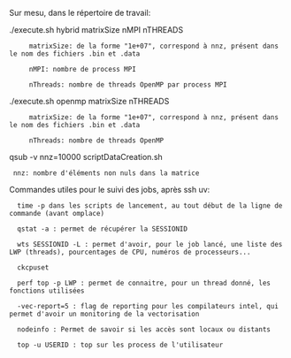Sur mesu, dans le répertoire de travail:


./execute.sh hybrid matrixSize nMPI nTHREADS

	     matrixSize: de la forme "1e+07", correspond à nnz, présent dans le nom des fichiers .bin et .data

	     nMPI: nombre de process MPI

	     nThreads: nombre de threads OpenMP par process MPI


./execute.sh openmp matrixSize nTHREADS

	     matrixSize: de la forme "1e+07", correspond à nnz, présent dans le nom des fichiers .bin et .data

	     nThreads: nombre de threads OpenMP


qsub -v nnz=10000 scriptDataCreation.sh

     nnz: nombre d'éléments non nuls dans la matrice


Commandes utiles pour le suivi des jobs, après ssh uv:

	  time -p dans les scripts de lancement, au tout début de la ligne de commande (avant omplace)

	  qstat -a : permet de récupérer la SESSIONID
	  
	  wts SESSIONID -L : permet d'avoir, pour le job lancé, une liste des LWP (threads), pourcentages de CPU, numéros de processeurs...

	  ckcpuset

	  perf top -p LWP : permet de connaitre, pour un thread donné, les fonctions utilisées

	  -vec-report=5 : flag de reporting pour les compilateurs intel, qui permet d'avoir un monitoring de la vectorisation

	  nodeinfo : Permet de savoir si les accès sont locaux ou distants

	  top -u USERID : top sur les process de l'utilisateur

	  

	  